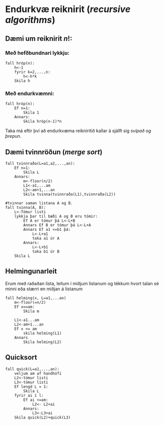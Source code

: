 # Endurkvæ reiknirit (*recursive algorithms*)
## Dæmi um reiknirit $n!$:
### Með hefðbundnari lykkju:
```
fall hróp(n):
	h<-1
	fyrir k=2,...,n:
		h<-h*k
	Skila h
```

### Með endurkvæmni:
```
fall hróp(n):
	Ef n=1:
		Skila 1
	Annars:
		Skila hróp(n-1)*n
```
Taka má eftir því að endurkvæma reikniritið kallar á sjálft sig *svipað og þrepun*.

## Dæmi tvinnröðun (*merge sort*)
```
fall tvinnraða(L=a1,a2,...,an):
	Ef n=1:
		Skila L
	Annars:
		m<-floor(n/2)
		L1<-a1,...am
		L2<-am+1,...an
		Skila tvinna(tvinnraða(L1),tvinnraða(L2))

#tvinnar saman listana A og B.
fall tvinna(A, B):
	L<-Tómur listi
	lykkja þar til bæði A og B eru tómir:
		Ef A er tómur þá L<-L+B
		Annars Ef B er tómur þá L<-L+A
		Annars Ef a1 <=b1 þá:
			L<-L+a1
			taka a1 úr A
		Annars:
			L<-L+b1
			taka b1 úr B
	Skila L
```

## Helmingunarleit
Erum með raðaðan lista, leitum í miðjum listanum og tékkum hvort talan sé minni eða stærri en miðjan á listanum
```
fall helming(x, L=a1,...an)
	m<-floor(=n/2)
	Ef x==am:
		Skila m
		
	L1<-a1...am
	L2<-am+1...an
	Ef x <= am
		skila helming(L1)
	Annars
		Skila helming(L2)
```

## Quicksort
```
fall quick(L=a1,...,an):
	veljum am af handhófi
	L2<-tómur listi
	L3<-tómur listi
	Ef lengd L = 1:
		Skila L
	fyrir ai í l:
		Ef ai <=am:
			L2<- L2+ai
		Annars:
			L3<-L3+ai
	Skila quick(L2)+quick(L3)
```